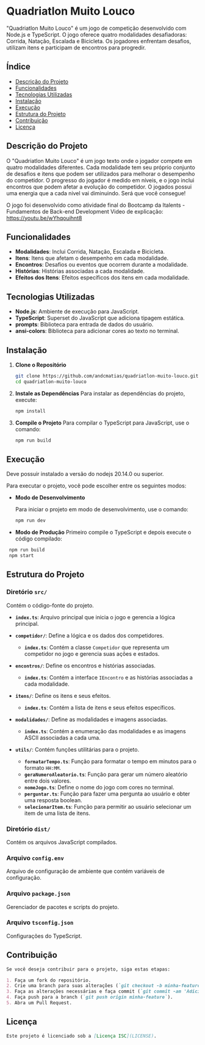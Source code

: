 # Quadriatlon Muito Louco

"Quadriatlon Muito Louco" é um jogo de competição desenvolvido com Node.js e TypeScript. O jogo oferece quatro modalidades desafiadoras: Corrida, Natação, Escalada e Bicicleta. Os jogadores enfrentam desafios, utilizam itens e participam de encontros para progredir.

## Índice

- [Descrição do Projeto](#descrição-do-projeto)
- [Funcionalidades](#funcionalidades)
- [Tecnologias Utilizadas](#tecnologias-utilizadas)
- [Instalação](#instalação)
- [Execução](#execução)
- [Estrutura do Projeto](#estrutura-do-projeto)
- [Contribuição](#contribuição)
- [Licença](#licença)

## Descrição do Projeto

O "Quadriatlon Muito Louco" é um jogo texto onde o jogador compete em quatro modalidades diferentes. Cada modalidade tem seu próprio conjunto de desafios e itens que podem ser utilizados para melhorar o desempenho do competidor. O progresso do jogador é medido em níveis, e o jogo inclui encontros que podem afetar a evolução do competidor.
O jogados possui uma energia que a cada nivel vai diminuindo.
Será que você consegue!

O jogo foi desenvolvido como atividade final do Bootcamp da Italents - Fundamentos de Back-end Development
Video de explicação: https://youtu.be/wYhqouihnt8
 
## Funcionalidades

- **Modalidades**: Inclui Corrida, Natação, Escalada e Bicicleta.
- **Itens**: Itens que afetam o desempenho em cada modalidade.
- **Encontros**: Desafios ou eventos que ocorrem durante a modalidade.
- **Histórias**: Histórias associadas a cada modalidade.
- **Efeitos dos Itens**: Efeitos específicos dos itens em cada modalidade.

## Tecnologias Utilizadas

- **Node.js**: Ambiente de execução para JavaScript.
- **TypeScript**: Superset do JavaScript que adiciona tipagem estática.
- **prompts**: Biblioteca para entrada de dados do usuário.
- **ansi-colors**: Biblioteca para adicionar cores ao texto no terminal.

## Instalação

1. **Clone o Repositório**

   ```bash
   git clone https://github.com/andcmatias/quadriatlon-muito-louco.git
   cd quadriatlon-muito-louco
   ```

2. **Instale as Dependências**
   Para instalar as dependências do projeto, execute:
   ```bash
   npm install
   ```
3. **Compile o Projeto**
   Para compilar o TypeScript para JavaScript, use o comando:
   ```bash
   npm run build
   ```

## Execução
Deve possuir instalado a versão do nodejs 20.14.0 ou superior.

Para executar o projeto, você pode escolher entre os seguintes modos:

- **Modo de Desenvolvimento**

  Para iniciar o projeto em modo de desenvolvimento, use o comando:

  ```bash
  npm run dev
  ```

- **Modo de Produção**
  Primeiro compile o TypeScript e depois execute o código compilado:

```bash
 npm run build
 npm start
```

## Estrutura do Projeto

### Diretório `src/`

Contém o código-fonte do projeto.

- **`index.ts`**: Arquivo principal que inicia o jogo e gerencia a lógica principal.
- **`competidor/`**: Define a lógica e os dados dos competidores.

  - **`index.ts`**: Contém a classe `Competidor` que representa um competidor no jogo e gerencia suas ações e estados.

- **`encontros/`**: Define os encontros e histórias associadas.

  - **`index.ts`**: Contém a interface `IEncontro` e as histórias associadas a cada modalidade.

- **`itens/`**: Define os itens e seus efeitos.

  - **`index.ts`**: Contém a lista de itens e seus efeitos específicos.

- **`modalidades/`**: Define as modalidades e imagens associadas.

  - **`index.ts`**: Contém a enumeração das modalidades e as imagens ASCII associadas a cada uma.

- **`utils/`**: Contém funções utilitárias para o projeto.
  - **`formatarTempo.ts`**: Função para formatar o tempo em minutos para o formato `HH:MM`.
  - **`geraNumeroAleatorio.ts`**: Função para gerar um número aleatório entre dois valores.
  - **`nomeJogo.ts`**: Define o nome do jogo com cores no terminal.
  - **`perguntar.ts`**: Função para fazer uma pergunta ao usuário e obter uma resposta boolean.
  - **`selecionarItem.ts`**: Função para permitir ao usuário selecionar um item de uma lista de itens.

### Diretório `dist/`

Contém os arquivos JavaScript compilados.

### Arquivo `config.env`

Arquivo de configuração de ambiente que contém variáveis de configuração.

### Arquivo `package.json`

Gerenciador de pacotes e scripts do projeto.

### Arquivo `tsconfig.json`

Configurações do TypeScript.

## Contribuição

```markdown
Se você deseja contribuir para o projeto, siga estas etapas:

1. Faça um fork do repositório.
2. Crie uma branch para suas alterações (`git checkout -b minha-feature`).
3. Faça as alterações necessárias e faça commit (`git commit -am 'Adiciona nova feature'`).
4. Faça push para a branch (`git push origin minha-feature`).
5. Abra um Pull Request.
```

## Licença

```markdown
Este projeto é licenciado sob a [Licença ISC](LICENSE).
```
